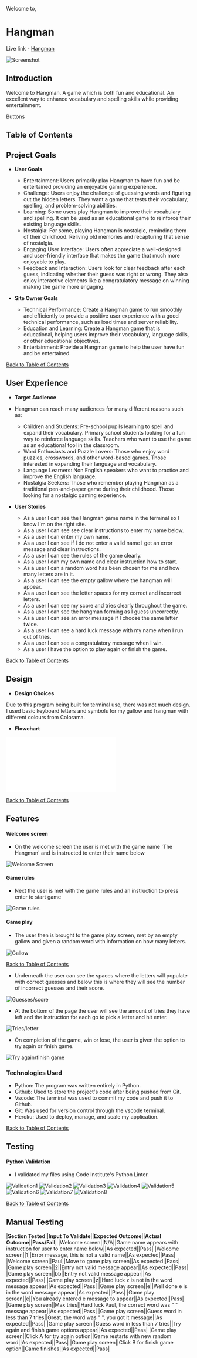 Welcome to,

# Hangman

Live link - [Hangman](https://hangman-pp3-9fb6a0d7177e.herokuapp.com/)

![Screenshot](views/shots/Screenshot%202023-10-13%20153826.png)

## Introduction

Welcome to Hangman. A game which is both fun and educational. An excellent way to enhance vocabulary and spelling skills while providing entertainment.

Buttons

## Table of Contents



## Project Goals

- __User Goals__

    - Entertainment: Users primarily play Hangman to have fun and be entertained providing an enjoyable gaming experience.
    - Challenge: Users enjoy the challenge of guessing words and figuring out the hidden letters. They want a game that tests their vocabulary, spelling, and problem-solving abilities.
    - Learning: Some users play Hangman to improve their vocabulary and spelling. It can be used as an educational game to reinforce their existing language skills.
    - Nostalgia: For some, playing Hangman is nostalgic, reminding them of their childhood. Reliving old memories and recapturing that sense of nostalgia.
    - Engaging User Interface: Users often appreciate a well-designed and user-friendly interface that makes the game that much more enjoyable to play.
    - Feedback and Interaction: Users look for clear feedback after each guess, indicating whether their guess was right or wrong. They also enjoy interactive elements like a congratulatory message on winning making the game more engaging.

- __Site Owner Goals__

    - Technical Performance: Create a Hangman game to run smoothly and efficiently to provide a positive user experience with a good technical performance, such as load times and server reliability.
    - Education and Learning: Create a Hangman game that is educational, helping users improve their vocabulary, language skills, or other educational objectives.
    - Entertainment: Provide a Hangman game to help the user have fun and be entertained.

[Back to Table of Contents](#table-of-contents)

## User Experience

- __Target Audience__

- Hangman can reach many audiences for many different reasons such as:

    - Children and Students:
        Pre-school pupils learning to spell and expand their vocabulary.
        Primary school students looking for a fun way to reinforce language skills.
        Teachers who want to use the game as an educational tool in the classroom.
    - Word Enthusiasts and Puzzle Lovers:
        Those who enjoy word puzzles, crosswords, and other word-based games.
        Those interested in expanding their language and vocabulary.
    - Language Learners:
        Non English speakers who want to practice and improve the English language.
    - Nostalgia Seekers:
        Those who remember playing Hangman as a traditional pen-and-paper game during their childhood.
        Those looking for a nostalgic gaming experience.

- __User Stories__

    - As a user I can see the Hangman game name in the terminal so I know I'm on the right site.
    - As a user I can see see clear instructions to enter my name below.
    - As a user I can enter my own name.
    - As a user I can see if I do not enter a valid name I get an error message and clear instructions.
    - As a user I can see the rules of the game clearly.
    - As a user I can my own name and clear instruction how to start.
    - As a user I can a random word has been chosen for me and how many letters are in it.
    - As a user I can see the empty gallow where the hangman will appear.
    - As a user I can see the letter spaces for my correct and incorrect letters.
    - As a user I can see my score and tries clearly throughout the game.
    - As a user I can see the hangman forming as I guess uncorrectly.
    - As a user I can see an error message if I choose the same letter twice.
    - As a user I can see a hard luck message with my name when I run out of tries.
    - As a user I can see a congratulatory message when I win.
    - As a user I have the option to play again or finish the game.

[Back to Table of Contents](#table-of-contents)

## Design

- __Design Choices__

Due to this program being built for terminal use, there was not much design. I used basic keyboard letters and symbols for my gallow and hangman with different colours from Colorama.

- __Flowchart__ 

![Flowchart](views/shots/Flow.pdf)

[Back to Table of Contents](#table-of-contents)

## Features

#### Welcome screen

- On the welcome screen the user is met with the game name 'The Hangman' and is instructed to enter their name below

![Welcome Screen]()

#### Game rules

- Next the user is met with the game rules and an instruction to press enter to start game

![Game rules]()

#### Game play

- The user then is brought to the game play screen, met by an empty gallow and given a random word with information on how many letters.

![Gallow]()

[Back to Table of Contents](#table-of-contents)

- Underneath the user can see the spaces where the letters will populate with correct guesses and below this is where they will see the number of incorrect guesses and their score.

![Guesses/score]()

- At the bottom of the page the user will see the amount of tries they have left and the instruction for each go to pick a letter and hit enter.

![Tries/letter]()

- On completion of the game, win or lose, the user is given the option to try again or finish game.

![Try again/finish game]()

### __Technologies Used__

- Python: The program was written entirely in Python.
- Github: Used to store the project's code after being pushed from Git.
- Vscode: The terminal was used to commit my code and push it to Github.
- Git: Was used for version control through the vscode terminal.
- Heroku: Used to deploy, manage, and scale my application.

[Back to Table of Contents](#table-of-contents)

## Testing

#### Python Validation

- I validated my files using Code Institute's Python Linter.

![Validation1]()
![Validation2]()
![Validation3]()
![Validation4]()
![Validation5]()
![Validation6]()
![Validation7]()
![Validation8]()

[Back to Table of Contents](#table-of-contents)

## Manual Testing

|**Section Tested**||**Input To Validate**||**Expected Outcome**||**Actual Outcome**||**Pass/Fail**|
|Welcome screen||N/A||Game name appears with instruction for user to enter name below||As expected||Pass|
|Welcome screen||1||Error message, this is not a valid name||As expected||Pass|
|Welcome screen||Paul||Move to game play screen||As expected||Pass|
|Game play screen||2||Entry not valid message appear||As expected||Pass|
|Game play screen||bb||Entry not valid message appear||As expected||Pass|
|Game play screen||z||Hard luck z is not in the word message appear||As expected||Pass|
|Game play screen||e||Well done e is in the word message appear||As expected||Pass|
|Game play screen||e||You already entered e message to appear||As expected||Pass|
|Game play screen||Max tries||Hard luck Paul, the correct word was " " message appear||As expected||Pass|
|Game play screen||Guess word in less than 7 tries||Great, the word was " ", you got it message||As expected||Pass|
|Game play screen||Guess word in less than 7 tries||Try again and finish game options appear||As expected||Pass|
|Game play screen||Click A for try again option||Game restarts with new random word||As expected||Pass|
|Game play screen||Click B for finish game option||Game finishes||As expected||Pass|

